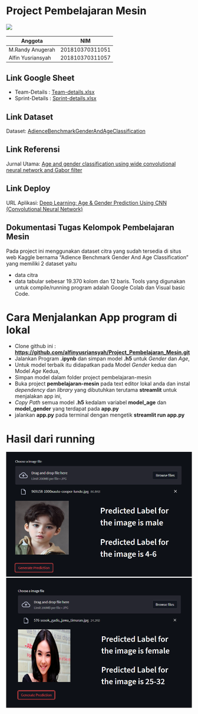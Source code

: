 # Project Pembelajaran Mesin
![](https://gcdn.pbrd.co/images/Sfu3Q67dQrTF.png?o=1)

|Anggota|NIM  |
|--|--|
| M.Randy Anugerah| 201810370311051 
| Alfin Yusriansyah| 201810370311057 |

## Link Google Sheet
* Team-Details : [Team-details.xlsx](https://docs.google.com/spreadsheets/d/1ZGLub06Egc3534LbhUZ0gYWxJcrhgx9JiFA2iumIiRg/edit?usp=sharing)
* Sprint-Details : [Sprint-details.xlsx](https://docs.google.com/spreadsheets/d/1mU32nh0Tg_QZ1Ap794dvF9F5E46-XGcqobITMUqDZ6Q/edit?usp=sharing) 

## Link Dataset
Dataset: [AdienceBenchmarkGenderAndAgeClassification](https://www.kaggle.com/ttungl/adience-benchmark-gender-and-age-classification)

## Link Referensi
Jurnal Utama: [Age and gender classification using wide convolutional neural network and Gabor filter](https://ieeexplore.ieee.org/document/8369721)

## Link Deploy
URL Aplikasi: [Deep Learning: Age & Gender Prediction Using CNN (Convolutional Neural Network)](https://ml-alfin-randy-2l2vvmmroa-ue.a.run.app/) 

## Dokumentasi Tugas Kelompok Pembelajaran Mesin
Pada project ini menggunakan dataset citra yang sudah tersedia di situs web Kaggle bernama “Adience Benchmark Gender And Age Classification” yang memiliki 2 dataset yaitu 
 - data citra
 - data tabular sebesar 19.370 kolom dan 12 baris.
Tools yang digunakan untuk compile/running program adalah Google Colab dan Visual basic Code.

# Cara Menjalankan App program di lokal
- Clone github ini : **https://github.com/alfinyusriansyah/Project_Pembelajaran_Mesin.git**
- Jalankan Program **.ipynb** dan simpan model **.h5** untuk *Gender* dan *Age*,
- Untuk model terbaik itu didapatkan pada Model *Gender* kedua dan Model *Age* Kedua,
- Simpan model dalam folder project pembelajaran-mesin
- Buka project **pembelajaran-mesin** pada text editor lokal anda dan instal *dependency* dan *library* yang dibutuhkan terutama **streamlit** untuk menjalakan app ini,
- *Copy Path* semua model **.h5** kedalam variabel **model_age** dan **model_gender** yang terdapat pada **app.py**
- jalankan **app.py** pada terminal dengan mengetik **streamlit run app.py**

# Hasil dari running
![image](2.png)
![image](4.png)
